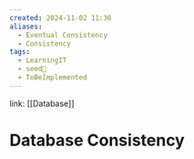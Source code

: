 ```yaml
---
created: 2024-11-02 11:36
aliases:
  - Eventual Consistency
  - Consistency
tags:
  - LearningIT
  - seed🌱
  - ToBeImplemented
---
```


link: [[Database]]

# Database Consistency
